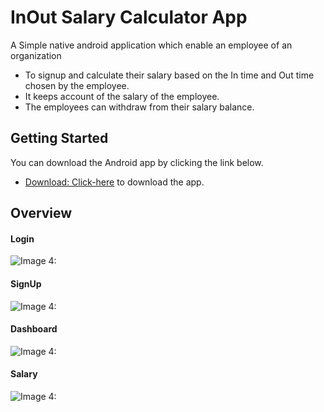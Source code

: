 # InOut Salary Calculator App

A Simple native android application which enable an employee of an 
organization 
- To signup and calculate their salary based on the In time and
  Out time chosen by the employee.
- It keeps account of the salary of the employee.
- The employees can withdraw from their salary balance. 
   

## Getting Started

You can download the Android app by clicking the link below.  

- [Download: Click-here](https://drive.google.com/file/d/1YFn8FPrzE5Vj7M8AtcXzLez3744K347-/view?usp=sharing) to download the app.

## Overview 

#### Login    
![Image 4: ](scrnshots/login.jpg)

#### SignUp 
![Image 4: ](scrnshots/signup.jpg)

#### Dashboard
![Image 4: ](scrnshots/dashboard.jpg)

#### Salary
![Image 4: ](scrnshots/salary.jpg)

